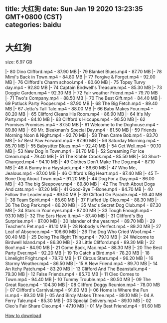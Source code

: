 
title: 大红狗
date: Sun Jan 19 2020 13:23:35 GMT+0800 (CST)    
categories: baidu
---

# 大红狗
size: 6.97 GB
 
 
|- 80 Dino Clifford.mp4 - 87.90 MB
|- 79 Blanket Blues.mp4 - 87.70 MB
|- 78 Mimi's Back in Town.mp4 - 84.80 MB
|- 77 Forgive & Forget.mp4 - 92.00 MB
|- 76 Clifford's Charm school.mp4 - 80.60 MB
|- 75 Topsy Turvy day.mp4 - 92.80 MB
|- 74 Captain Birdwell's Treasure.mp4 - 85.30 MB
|- 73 Doggie Garden.mp4 - 92.30 MB
|- 72 Fair weather Friend.mp4 - 79.70 MB
|- 71 Two's Company.mp4 - 88.50 MB
|- 70 The Best Gift.mp4 - 84.40 MB
|- 69 Potluck Party Pooper.mp4 - 87.90 MB
|- 68 The Big Fetch.mp4 - 89.40 MB
|- 67 Jetta's Tall Tale.mp4 - 88.00 MB
|- 66 Baby Makes Four.mp4 - 80.20 MB
|- 65 Clifford Cleans His Room.mp4 - 86.90 MB
|- 64 It's My Party.mp4 - 84.10 MB
|- 63 Clifford's Hiccups.mp4 - 90.50 MB
|- 62 Promises Promises.mp4 - 87.50 MB
|- 61 Welcome to the Doghouse.mp4 - 89.80 MB
|- 60 Mr. Bleakman's Special Day.mp4 - 81.50 MB
|- 59 Friends Morning Noon & Night.mp4 - 92.70 MB
|- 58 Then Came Bob.mp4 - 83.70 MB
|- 57 Best Paw Forward.mp4 - 87.90 MB
|- 56 Saturday Morning.mp4 - 85.70 MB
|- 55 Babysitter Blues.mp4 - 92.40 MB
|- 54 Get Well.mp4 - 90.10 MB
|- 53 New Dog in Town.mp4 - 91.70 MB
|- 52 Screaming For Ice Cream.mp4 - 79.40 MB
|- 51 The Kibble Crook.mp4 - 85.50 MB
|- 50 Short-Changed.mp4 - 94.10 MB
|- 49 Clothes Don't Make The Dog.mp4 - 87.10 MB
|- 48 A Bunny in a Haystack.mp4 - 86.60 MB
|- 47 Who Me、Jealous.mp4 - 87.00 MB
|- 46 Clifford's Big Heart.mp4 - 87.40 MB
|- 45 T-Bone Dog About Town.mp4 - 91.20 MB
|- 44 Dog For a Day.mp4 - 86.00 MB
|- 43 The big Sleepover.mp4 - 89.80 MB
|- 42 The Truth About Dogs And cats.mp4 - 87.20 MB
|- 41 Good-Bye T-Bone.mp4 - 84.70 MB
|- 40 Follow the Leader.mp4 - 89.50 MB
|- 39 Clifford On Parade.mp4 - 93.40 MB
|- 38 Team Spirit.mp4 - 85.60 MB
|- 37 Fluffed Up Cleo.mp4 - 88.30 MB
|- 36 The Dog Park.mp4 - 86.20 MB
|- 35 Mac's Secret Dog Club.mp4 - 87.30 MB
|- 34 Stars in Your eyes.mp4 - 87.00 MB
|- 33 Tough Enough.mp4 - 93.10 MB
|- 32 The Ears Have It.mp4 - 87.40 MB
|- 31 Clifford's Big Surprise.mp4 - 87.00 MB
|- 30 Islander of the year.mp4 - 89.70 MB
|- 29 Teacher's Pet.mp4 - 81.10 MB
|- 28 Nobody's Perfect.mp4 - 89.20 MB
|- 27 Leaf of Absence.mp4 - 106.60 MB
|- 26 The Dog Who Cried Woof.mp4 - 90.40 MB
|- 25 Doing The Right Thing.mp4 - 79.10 MB
|- 24 Welcome to Birdwell Island.mp4 - 86.30 MB
|- 23 Little Clifford.mp4 - 89.30 MB
|- 22 Boo!.mp4 - 84.90 MB
|- 21 Come Back, Mac.mp4 - 88.30 MB
|- 20 The Best Party Ever.mp4 - 92.20 MB
|- 19 To Catch a Bird.mp4 - 78.20 MB
|- 18 Limelight Fright.mp4 - 78.70 MB
|- 17 Circus Stars.mp4 - 96.20 MB
|- 16 Stormy Weather.mp4 - 86.50 MB
|- 15 A New Friend.mp4 - 89.70 MB
|- 14 An Itchy Patch.mp4 - 83.20 MB
|- 13 Clifford And The Beanstalk.mp4 - 79.30 MB
|- 12 False Friends.mp4 - 85.70 MB
|- 11 Cleo Comes to Town.mp4 - 94.40 MB
|- 10 Tummy Trouble.mp4 - 80.50 MB
|- 09 The Great Race.mp4 - 104.30 MB
|- 08 Clifford Doggy Reunion.mp4 - 78.00 MB
|- 07 Clifford's Carnival.mp4 - 91.60 MB
|- 06 Home is Where the Fun is.mp4 - 89.30 MB
|- 05 And Birdy Makes Three.mp4 - 89.10 MB
|- 04 A Ferry Tale.mp4 - 85.30 MB
|- 03 Special Delivery.mp4 - 89.10 MB
|- 02 Cleo's Fair Share Cleo.mp4 - 47.10 MB
|- 01 My Best Friend.mp4 - 91.60 MB

[How to download](https://bpcam.bemobtrk.com/go/2ceec3aa-1ca2-46d6-b9ff-aaa5c184517c?jno=348)